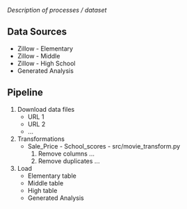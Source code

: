 _Description of processes / dataset_

## Data Sources
* Zillow - Elementary
* Zillow - Middle
* Zillow - High School
* Generated Analysis

## Pipeline
1. Download data files
    * URL 1
    * URL 2
    * ...
2. Transformations
    * Sale_Price - School_scores - src/movie_transform.py
        1. Remove columns ...
        2. Remove duplicates ...
3. Load
    * Elementary table
    * Middle table
    * High table
    * Generated Analysis

